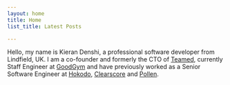 ```yaml
---
layout: home
title: Home
list_title: Latest Posts

---
```

Hello, my name is Kieran Denshi, a professional software developer from Lindfield, UK. 
I am a co-founder and formerly the CTO of [Teamed](https://teamed.global), currently
Staff Engineer at [GoodGym](https://www.goodgym.org)
and have previously worked as a Senior Software Engineer at
[Hokodo](https://www.hokodo.co),
[Clearscore](https://www.clearscore.com) and
[Pollen](https://www.bbc.co.uk/iplayer/episode/m001n327/crashed-800m-festival-fail).

<br />
